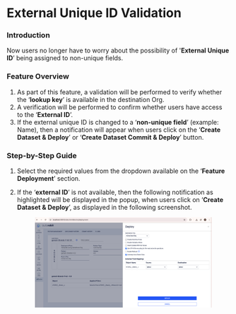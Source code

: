 # External Unique ID Validation

### Introduction

Now users no longer have to worry about the possibility of '**External Unique ID**’ being assigned to non-unique fields.

### Feature Overview

1. As part of this feature, a validation will be performed to verify whether the ‘**lookup key**’ is available in the destination Org.
2. A verification will be performed to confirm whether users have access to the ‘**External ID**’.
3. If the external unique ID is changed to a ‘**non-unique field**’ (example: Name), then a notification will appear when users click on the ‘**Create Dataset & Deploy**’ or ‘**Create Dataset Commit & Deploy**’ button.

### Step-by-Step Guide

1. Select the required values from the dropdown available on the ‘**Feature Deployment**’ section.
2.  If the ‘**external ID**’ is not available, then the following notification as highlighted will be displayed in the popup, when users click on ‘**Create Dataset & Deploy**’, as displayed in the following screenshot.

    <figure><img src="../../../../../../.gitbook/assets/Feature Deployment - External Unique ID.png" alt=""><figcaption></figcaption></figure>
